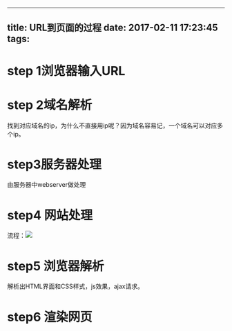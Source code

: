 
---
title: URL到页面的过程
date: 2017-02-11 17:23:45
tags:
---
# step 1浏览器输入URL

# step 2域名解析

找到对应域名的ip，为什么不直接用ip呢？因为域名容易记，一个域名可以对应多个ip。

# step3服务器处理

由服务器中webserver做处理

# step4 网站处理

流程：![](http://i.imgur.com/IdOpMHe.png)

# step5 浏览器解析

解析出HTML界面和CSS样式，js效果，ajax请求。

# step6 渲染网页
